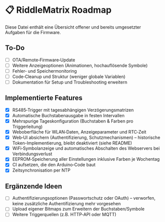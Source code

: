 # 📋 RiddleMatrix Roadmap

Diese Datei enthält eine Übersicht offener und bereits umgesetzter Aufgaben für die Firmware.

## To‑Do
- [ ] OTA/Remote‑Firmware‑Update
- [ ] Weitere Anzeigeoptionen (Animationen, hochauflösende Symbole)
- [ ] Fehler‑ und Speichermonitoring
- [ ] Code‑Cleanup und Struktur (weniger globale Variablen)
- [ ] Dokumentation für Setup und Troubleshooting erweitern

## Implementierte Features
- [x] RS485‑Trigger mit tagesabhängigen Verzögerungsmatrizen
- [x] Automatische Buchstabenausgabe in festen Intervallen
- [x] Mehrspurige Tageskonfiguration (Buchstaben & Farben pro Triggerleitung)
- [x] Weboberfläche für WLAN‑Daten, Anzeigeparameter und RTC‑Zeit
- [x] Web‑UI absichern (Authentifizierung, Schutzmechanismen) – historische Token-Implementierung, bleibt deaktiviert (siehe README)
- [x] WiFi‑Symbolanzeige und automatisches Abschalten des Webservers bei Verbindungsverlust
- [x] EEPROM‑Speicherung aller Einstellungen inklusive Farben je Wochentag
- [x] CI aufsetzen, die den Arduino‑Code baut
- [x] Zeitsynchronisation per NTP

## Ergänzende Ideen
- [ ] Authentifizierungsoptionen (Passwortschutz oder OAuth) – verworfen, keine zusätzliche Authentifizierung mehr vorgesehen
- [ ] Upload eigener Bitmaps zum Erweitern der Buchstaben/Symbole
- [ ] Weitere Triggerquellen (z.B. HTTP‑API oder MQTT)

